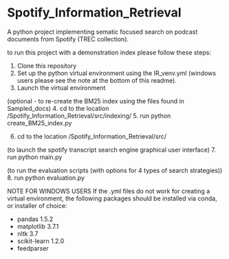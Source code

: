# Spotify_Information_Retrieval
A python project implementing sematic focused search on podcast documents from Spotify (TREC collection).

to run this project with a demonstration index please follow these steps:
1. Clone this repository
2. Set up the python virtual environment using the IR_venv.yml (windows users please see the note at the bottom of this readme).
3. Launch the virtual environment

  (optional - to re-create the BM25 index using the files found in Sampled_docs)
  4.  cd to the location /Spotify_Information_Retrieval/src/indexing/
  5.  run python create_BM25_index.py

6. cd to the location /Spotify_Information_Retrieval/src/

(to launch the spotify transcript search engine graphical user interface)
7. run python main.py 

(to run the evaluation scripts (with options for 4 types of search strategies))
8. run python evaluation.py




NOTE FOR WINDOWS USERS
If the .yml files do not work for creating a virtual environment, the 
following packages should be installed via conda, or installer of choice:
- pandas 1.5.2
- matplotlib 3.7.1
- nltk 3.7
- scikit-learn 1.2.0
- feedparser 
